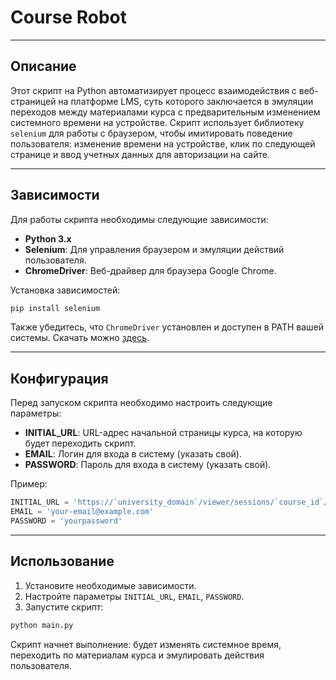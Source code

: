 # Course Robot

---

## Описание

Этот скрипт на Python автоматизирует процесс взаимодействия с веб-страницей на платформе LMS, суть которого заключается в эмуляции переходов между материалами курса с предварительным изменением системного времени на устройстве. Скрипт использует библиотеку `selenium` для работы с браузером, чтобы имитировать поведение пользователя: изменение времени на устройстве, клик по следующей странице и ввод учетных данных для авторизации на сайте.

---

## Зависимости

Для работы скрипта необходимы следующие зависимости:

- **Python 3.x**
- **Selenium**: Для управления браузером и эмуляции действий пользователя.
- **ChromeDriver**: Веб-драйвер для браузера Google Chrome.

Установка зависимостей:

```bash
pip install selenium
```

Также убедитесь, что `ChromeDriver` установлен и доступен в PATH вашей системы. Скачать можно [здесь](https://sites.google.com/a/chromium.org/chromedriver/).

---

## Конфигурация

Перед запуском скрипта необходимо настроить следующие параметры:

- **INITIAL_URL**: URL-адрес начальной страницы курса, на которую будет переходить скрипт.
- **EMAIL**: Логин для входа в систему (указать свой).
- **PASSWORD**: Пароль для входа в систему (указать свой).

Пример:

```python
INITIAL_URL = 'https://`university_domain`/viewer/sessions/`course_id`/materials/`lesson_id`'
EMAIL = 'your-email@example.com'
PASSWORD = 'yourpassword'
```

---

## Использование

1. Установите необходимые зависимости.
2. Настройте параметры `INITIAL_URL`, `EMAIL`, `PASSWORD`.
3. Запустите скрипт:

```bash
python main.py
```

Скрипт начнет выполнение: будет изменять системное время, переходить по материалам курса и эмулировать действия пользователя.
